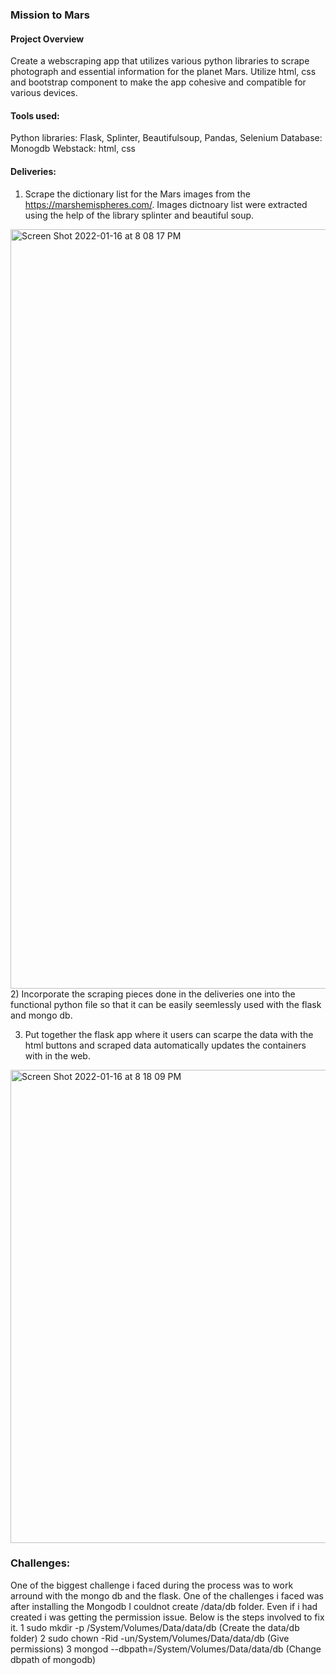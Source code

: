 ### Mission to Mars

#### Project Overview
Create a webscraping app that utilizes various python libraries to scrape photograph and essential information for the planet Mars. Utilize html, css and bootstrap component to make the app cohesive and compatible for various devices. 

#### Tools used:
Python libraries:  Flask, Splinter, Beautifulsoup, Pandas, Selenium
Database: Monogdb
Webstack: html, css

#### Deliveries:
1) Scrape the dictionary list for the Mars images from the https://marshemispheres.com/. Images dictnoary list were extracted using the help of the library splinter and beautiful soup. 
<img width="1215" alt="Screen Shot 2022-01-16 at 8 08 17 PM" src="https://user-images.githubusercontent.com/93223274/149689564-f42f0583-5004-4c8a-8b57-3d1aec143a55.png">
2) Incorporate the scraping pieces done in the deliveries one into the functional python file so that it can be easily seemlessly used with the flask and mongo db. 

3) Put together the flask app where it users can scarpe the data with the html buttons and scraped data automatically updates the containers with in the web. 
<img width="757" alt="Screen Shot 2022-01-16 at 8 18 09 PM" src="https://user-images.githubusercontent.com/93223274/149689566-5428badf-432c-410f-a3cf-404c63323d3c.png">

### Challenges:
One of the biggest challenge i faced during the process was to work arround with the mongo db and the flask. One of the challenges i faced was after installing the Mongodb I couldnot create /data/db folder. Even if i had created i was getting the permission issue. Below is the steps involved to fix it. 
    1	sudo mkdir -p /System/Volumes/Data/data/db (Create the data/db folder)
	2	sudo chown -Rid -un/System/Volumes/Data/data/db (Give permissions)
	3	mongod --dbpath=/System/Volumes/Data/data/db (Change dbpath of mongodb)

